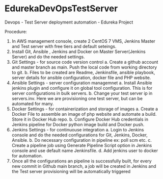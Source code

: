 # EdurekaDevOpsTestServer


Devops - Test Server deployment automation - Edureka Project

 
Procedure: 

 1. In AWS management console, create 2 CentOS 7 VMS, Jenkins Master and Test server with free tiers and default seteings.
 2. Install Git, Ansible , Jenkins and Docker on Master Server(Jenkins Server) and do the needed settings.
 3. Git Settings - for source code version control
    a. Create a github account and master branch as main. Push the local code from working directory to git.
    b. Files to be created are Readme, Jenkinsfile, ansible playbook, server details for ansible configuration, docker file and PHP website.
 4. Ansible Settings - server configuration managemnet
    a. Install Ansible jenkins plugin and configure it on global tool configuration. This is for server configurations in bulk servers.
    b. Change your test server ip in servers.inv. Here we are provisioning one test server, but can be automated for many.
 5. Docker Settings - for containerization and storage of images
    a. Create a Docker File to assemble an image of php website and automate a build. Store it in Docker Hub repo.
    b. Configure Docker Hub credentials in Jenkins pipeline for Docker python image build and Docker push.
 6. Jenkins Settings - for  continuouse integration
    a. Login to Jenkins console and do the needed configurations for Git, Jenkins, Docker, Ansible.
    b. Do necessary configuration in pipeline ex: poll scm etc.
    c. Create a pipeline job using Generate Pipeline Script option in Jenkins console and use default name Jenkinsfile.
    d. Add jenkins user to docker for automation.
 7. Once all the configurations an pipeline is successfully built, for every new commit in Github main branch, a job will be created in Jenkins and the Test server provisioning will be automatically triggered
 
